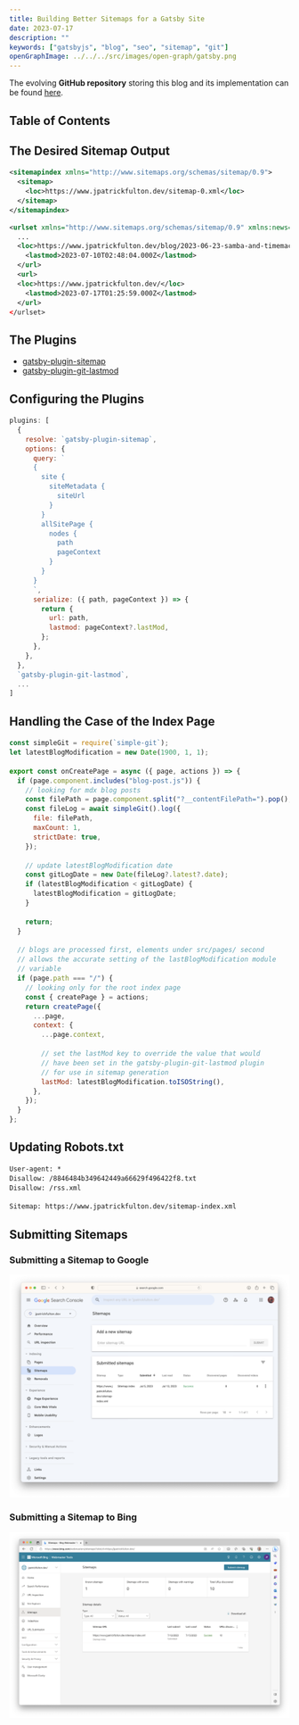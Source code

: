 ```yaml
---
title: Building Better Sitemaps for a Gatsby Site
date: 2023-07-17
description: ""
keywords: ["gatsbyjs", "blog", "seo", "sitemap", "git"]
openGraphImage: ../../../src/images/open-graph/gatsby.png
---
```


The evolving **GitHub repository** storing this blog and its implementation can be
found [here](https://github.com/jpfulton/blog).

## Table of Contents

## The Desired Sitemap Output

```xml:title=sitemap-index.xml {3}{numberLines:true}
<sitemapindex xmlns="http://www.sitemaps.org/schemas/sitemap/0.9">
  <sitemap>
    <loc>https://www.jpatrickfulton.dev/sitemap-0.xml</loc>
  </sitemap>
</sitemapindex>
```

```xml:title=sitemap-0.xml {4,8}{numberLines:true}
<urlset xmlns="http://www.sitemaps.org/schemas/sitemap/0.9" xmlns:news="http://www.google.com/schemas/sitemap-news/0.9" xmlns:xhtml="http://www.w3.org/1999/xhtml" xmlns:image="http://www.google.com/schemas/sitemap-image/1.1" xmlns:video="http://www.google.com/schemas/sitemap-video/1.1">
  ...
  <loc>https://www.jpatrickfulton.dev/blog/2023-06-23-samba-and-timemachine/</loc>
    <lastmod>2023-07-10T02:48:04.000Z</lastmod>
  </url>
  <url>
  <loc>https://www.jpatrickfulton.dev/</loc>
    <lastmod>2023-07-17T01:25:59.000Z</lastmod>
  </url>
</urlset>
```

## The Plugins

- [gatsby-plugin-sitemap](https://github.com/gatsbyjs/gatsby/tree/master/packages/gatsby-plugin-sitemap)
- [gatsby-plugin-git-lastmod](https://github.com/vondenstein/gatsby-plugin-git-lastmod/tree/main)

## Configuring the Plugins

```javascript:title=gatsby-config.mjs {numberLines: true}
plugins: [
  {
    resolve: `gatsby-plugin-sitemap`,
    options: {
      query: `
      {
        site {
          siteMetadata {
            siteUrl
          }
        }
        allSitePage {
          nodes {
            path
            pageContext
          }
        }
      }
      `,
      serialize: ({ path, pageContext }) => {
        return {
          url: path,
          lastmod: pageContext?.lastMod,
        };
      },
    },
  },
  `gatsby-plugin-git-lastmod`,
  ...
]
```

## Handling the Case of the Index Page

```javascript:title=gatsby-node.mjs {numberLines: true}
const simpleGit = require(`simple-git`);
let latestBlogModification = new Date(1900, 1, 1);

export const onCreatePage = async ({ page, actions }) => {
  if (page.component.includes("blog-post.js")) {
    // looking for mdx blog posts
    const filePath = page.component.split("?__contentFilePath=").pop();
    const fileLog = await simpleGit().log({
      file: filePath,
      maxCount: 1,
      strictDate: true,
    });

    // update latestBlogModification date
    const gitLogDate = new Date(fileLog?.latest?.date);
    if (latestBlogModification < gitLogDate) {
      latestBlogModification = gitLogDate;
    }

    return;
  }

  // blogs are processed first, elements under src/pages/ second
  // allows the accurate setting of the lastBlogModification module
  // variable
  if (page.path === "/") {
    // looking only for the root index page
    const { createPage } = actions;
    return createPage({
      ...page,
      context: {
        ...page.context,

        // set the lastMod key to override the value that would
        // have been set in the gatsby-plugin-git-lastmod plugin
        // for use in sitemap generation
        lastMod: latestBlogModification.toISOString(),
      },
    });
  }
};
```

## Updating Robots.txt

```txt:title=robots.txt {5}{numberLines: true}
User-agent: *
Disallow: /8846484b349642449a66629f496422f8.txt
Disallow: /rss.xml

Sitemap: https://www.jpatrickfulton.dev/sitemap-index.xml
```

## Submitting Sitemaps

### Submitting a Sitemap to Google

![Google Search Console Screenshot](./google-sitemap-submission.png)

### Submitting a Sitemap to Bing

![Bing Webmaster Tools Screenshot](./bing-sitemap-submission.png)
